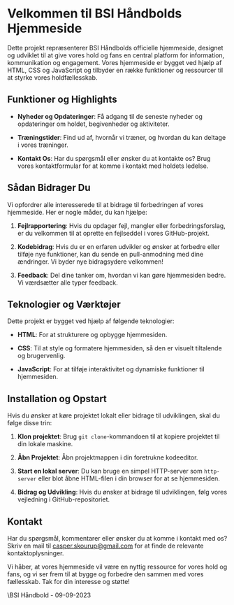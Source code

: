 # Velkommen til BSI Håndbolds Hjemmeside

Dette projekt repræsenterer BSI Håndbolds officielle hjemmeside, designet og udviklet til at give vores hold og fans en central platform for information, kommunikation og engagement. Vores hjemmeside er bygget ved hjælp af HTML, CSS og JavaScript og tilbyder en række funktioner og ressourcer til at styrke vores holdfællesskab.

## Funktioner og Highlights

- **Nyheder og Opdateringer**: Få adgang til de seneste nyheder og opdateringer om holdet, begivenheder og aktiviteter.

- **Træningstider**: Find ud af, hvornår vi træner, og hvordan du kan deltage i vores træninger.

- **Kontakt Os**: Har du spørgsmål eller ønsker du at kontakte os? Brug vores kontaktformular for at komme i kontakt med holdets ledelse.

## Sådan Bidrager Du

Vi opfordrer alle interesserede til at bidrage til forbedringen af vores hjemmeside. Her er nogle måder, du kan hjælpe:

1. **Fejlrapportering**: Hvis du opdager fejl, mangler eller forbedringsforslag, er du velkommen til at oprette en fejlseddel i vores GitHub-projekt.

2. **Kodebidrag**: Hvis du er en erfaren udvikler og ønsker at forbedre eller tilføje nye funktioner, kan du sende en pull-anmodning med dine ændringer. Vi byder nye bidragsydere velkommen!

3. **Feedback**: Del dine tanker om, hvordan vi kan gøre hjemmesiden bedre. Vi værdsætter alle typer feedback.

## Teknologier og Værktøjer

Dette projekt er bygget ved hjælp af følgende teknologier:

- **HTML**: For at strukturere og opbygge hjemmesiden.

- **CSS**: Til at style og formatere hjemmesiden, så den er visuelt tiltalende og brugervenlig.

- **JavaScript**: For at tilføje interaktivitet og dynamiske funktioner til hjemmesiden.

## Installation og Opstart

Hvis du ønsker at køre projektet lokalt eller bidrage til udviklingen, skal du følge disse trin:

1. **Klon projektet**: Brug `git clone`-kommandoen til at kopiere projektet til din lokale maskine.

2. **Åbn Projektet**: Åbn projektmappen i din foretrukne kodeeditor.

3. **Start en lokal server**: Du kan bruge en simpel HTTP-server som `http-server` eller blot åbne HTML-filen i din browser for at se hjemmesiden.

4. **Bidrag og Udvikling**: Hvis du ønsker at bidrage til udviklingen, følg vores vejledning i GitHub-repositoriet.

## Kontakt

Har du spørgsmål, kommentarer eller ønsker du at komme i kontakt med os? Skriv en mail til casper.skourup@gmail.com for at finde de relevante kontaktoplysninger.

Vi håber, at vores hjemmeside vil være en nyttig ressource for vores hold og fans, og vi ser frem til at bygge og forbedre den sammen med vores fællesskab. Tak for din interesse og støtte!

\BSI Håndbold - 09-09-2023
